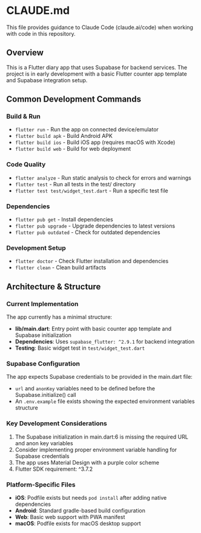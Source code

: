 # CLAUDE.md

This file provides guidance to Claude Code (claude.ai/code) when working with code in this repository.

## Overview

This is a Flutter diary app that uses Supabase for backend services. The project is in early development with a basic Flutter counter app template and Supabase integration setup.

## Common Development Commands

### Build & Run
- `flutter run` - Run the app on connected device/emulator
- `flutter build apk` - Build Android APK
- `flutter build ios` - Build iOS app (requires macOS with Xcode)
- `flutter build web` - Build for web deployment

### Code Quality
- `flutter analyze` - Run static analysis to check for errors and warnings
- `flutter test` - Run all tests in the test/ directory
- `flutter test test/widget_test.dart` - Run a specific test file

### Dependencies
- `flutter pub get` - Install dependencies
- `flutter pub upgrade` - Upgrade dependencies to latest versions
- `flutter pub outdated` - Check for outdated dependencies

### Development Setup
- `flutter doctor` - Check Flutter installation and dependencies
- `flutter clean` - Clean build artifacts

## Architecture & Structure

### Current Implementation
The app currently has a minimal structure:
- **lib/main.dart**: Entry point with basic counter app template and Supabase initialization
- **Dependencies**: Uses `supabase_flutter: ^2.9.1` for backend integration
- **Testing**: Basic widget test in `test/widget_test.dart`

### Supabase Configuration
The app expects Supabase credentials to be provided in the main.dart file:
- `url` and `anonKey` variables need to be defined before the Supabase.initialize() call
- An `.env.example` file exists showing the expected environment variables structure

### Key Development Considerations
1. The Supabase initialization in main.dart:6 is missing the required URL and anon key variables
2. Consider implementing proper environment variable handling for Supabase credentials
3. The app uses Material Design with a purple color scheme
4. Flutter SDK requirement: ^3.7.2

### Platform-Specific Files
- **iOS**: Podfile exists but needs `pod install` after adding native dependencies
- **Android**: Standard gradle-based build configuration
- **Web**: Basic web support with PWA manifest
- **macOS**: Podfile exists for macOS desktop support